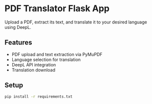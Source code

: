 # PDF Translator Flask App

Upload a PDF, extract its text, and translate it to your desired language using DeepL.

## Features

- PDF upload and text extraction via PyMuPDF
- Language selection for translation
- DeepL API integration
- Translation download

## Setup

```bash
pip install -r requirements.txt

